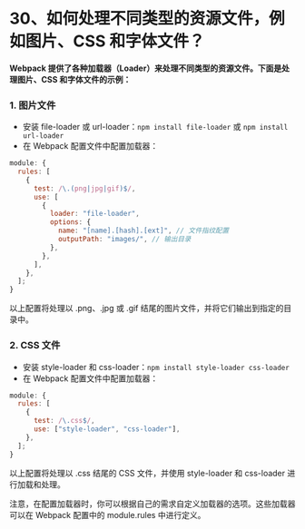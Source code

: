 # 30、如何处理不同类型的资源文件，例如图片、CSS 和字体文件？

**Webpack 提供了各种加载器（Loader）来处理不同类型的资源文件。下面是处理图片、CSS 和字体文件的示例：**

### 1. 图片文件

- 安装 file-loader 或 url-loader：`npm install file-loader` 或 `npm install url-loader`
- 在 Webpack 配置文件中配置加载器：

```javascript
module: {
  rules: [
    {
      test: /\.(png|jpg|gif)$/,
      use: [
        {
          loader: "file-loader",
          options: {
            name: "[name].[hash].[ext]", // 文件指纹配置
            outputPath: "images/", // 输出目录
          },
        },
      ],
    },
  ];
}
```

以上配置将处理以 .png、.jpg 或 .gif 结尾的图片文件，并将它们输出到指定的目录中。

### 2. CSS 文件

- 安装 style-loader 和 css-loader：`npm install style-loader css-loader`
- 在 Webpack 配置文件中配置加载器：

```javascript
module: {
  rules: [
    {
      test: /\.css$/,
      use: ["style-loader", "css-loader"],
    },
  ];
}
```

以上配置将处理以 .css 结尾的 CSS 文件，并使用 style-loader 和 css-loader 进行加载和处理。



注意，在配置加载器时，你可以根据自己的需求自定义加载器的选项。这些加载器可以在 Webpack 配置中的 module.rules 中进行定义。

